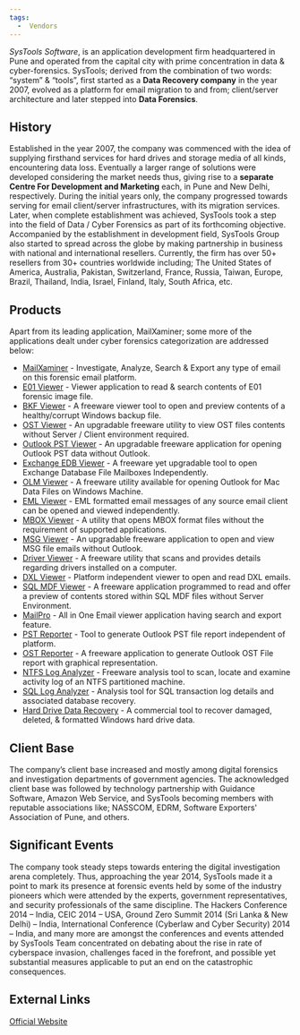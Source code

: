 ```yaml
---
tags:
  -  Vendors
---
```

*SysTools Software*, is an application development firm headquartered in
Pune and operated from the capital city with prime concentration in data
& cyber-forensics. SysTools; derived from the combination of two words:
“system” & “tools”, first started as a **Data Recovery company** in the
year 2007, evolved as a platform for email migration to and from;
client/server architecture and later stepped into **Data Forensics**.

## History

Established in the year 2007, the company was commenced with the idea of
supplying firsthand services for hard drives and storage media of all
kinds, encountering data loss. Eventually a larger range of solutions
were developed considering the market needs thus, giving rise to a
**separate Centre For Development and Marketing** each, in Pune and New
Delhi, respectively. During the initial years only, the company
progressed towards serving for email client/server infrastructures, with
its migration services. Later, when complete establishment was achieved,
SysTools took a step into the field of Data / Cyber Forensics as part of
its forthcoming objective.
Accompanied by the establishment in development field, SysTools Group
also started to spread across the globe by making partnership in
business with national and international resellers. Currently, the firm
has over 50+ resellers from 30+ countries worldwide including; The
United States of America, Australia, Pakistan, Switzerland, France,
Russia, Taiwan, Europe, Brazil, Thailand, India, Israel, Finland, Italy,
South Africa, etc.

## Products

Apart from its leading application, MailXaminer; some more of the
applications dealt under cyber forensics categorization are addressed
below:

- [MailXaminer](mailxaminer.md) - Investigate, Analyze, Search &
  Export any type of email on this forensic email platform.
- [E01 Viewer](e01_viewer.md) - Viewer application to read &
  search contents of E01 forensic image file.
- [BKF Viewer](bkf_viewer.md) - A freeware viewer tool to open
  and preview contents of a healthy/corrupt Windows backup file.
- [OST Viewer](ost_viewer.md) - An upgradable freeware utility
  to view OST files contents without Server / Client environment
  required.
- [Outlook PST Viewer](outlook_pst_viewer.md) - An upgradable
  freeware application for opening Outlook PST data without Outlook.
- [Exchange EDB Viewer](exchange_edb_viewer.md) - A freeware yet
  upgradable tool to open Exchange Database File Mailboxes
  Independently.
- [OLM Viewer](olm_viewer.md) - A freeware utility available for
  opening Outlook for Mac Data Files on Windows Machine.
- [EML Viewer](eml_viewer.md) - EML formatted email messages of
  any source email client can be opened and viewed independently.
- [MBOX Viewer](mbox_viewer.md) - A utility that opens MBOX
  format files without the requirement of supported applications.
- [MSG Viewer](msg_viewer.md) - An upgradable freeware
  application to open and view MSG file emails without Outlook.
- [Driver Viewer](driver_viewer.md) - A freeware utility that
  scans and provides details regarding drivers installed on a computer.
- [DXL Viewer](dxl_viewer.md) - Platform independent viewer to
  open and read DXL emails.
- [SQL MDF Viewer](sql_mdf_viewer.md) - A freeware application
  programmed to read and offer a preview of contents stored within SQL
  MDF files without Server Environment.
- [MailPro](mailpro.md) - All in One Email viewer application
  having search and export feature.
- [PST Reporter](pst_reporter.md) - Tool to generate Outlook PST
  file report independent of platform.
- [OST Reporter](ost_reporter.md) - A freeware application to
  generate Outlook OST File report with graphical representation.
- [NTFS Log Analyzer](ntfs_log_analyzer.md) - Freeware analysis
  tool to scan, locate and examine activity log of an NTFS partitioned
  machine.
- [SQL Log Analyzer](sql_log_analyzer.md) - Analysis tool for
  SQL transaction log details and associated database recovery.
- [Hard Drive Data Recovery](hard_drive_data_recovery.md) - A
  commercial tool to recover damaged, deleted, & formatted Windows hard
  drive data.

## Client Base

The company’s client base increased and mostly among digital forensics
and investigation departments of government agencies.
The acknowledged client base was followed by technology partnership with
Guidance Software, Amazon Web Service, and SysTools becoming members
with reputable associations like; NASSCOM, EDRM, Software Exporters'
Association of Pune, and others.

## Significant Events

The company took steady steps towards entering the digital investigation
arena completely. Thus, approaching the year 2014, SysTools made it a
point to mark its presence at forensic events held by some of the
industry pioneers which were attended by the experts, government
representatives, and security professionals of the same discipline.
The Hackers Conference 2014 – India, CEIC 2014 – USA, Ground Zero Summit
2014 (Sri Lanka & New Delhi) – India, International Conference (Cyberlaw
and Cyber Security) 2014 – India, and many more are amongst the
conferences and events attended by SysTools Team concentrated on
debating about the rise in rate of cyberspace invasion, challenges faced
in the forefront, and possible yet substantial measures applicable to
put an end on the catastrophic consequences.

## External Links

[Official Website](http://www.systoolsgroup.com/)


